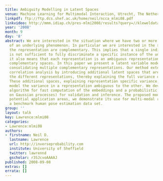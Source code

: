 ```yaml
---
title: Ambiguity Modelling in Latent Spaces
venue: Machine Learning for Multimodal Interaction, Utrecht, The Netherlands
linkpdf: ftp://ftp.dcs.shef.ac.uk/home/neil/ncca_mlmi08.pdf
linkvideo: http://mmm.idiap.ch/pres-mlmi2008/results?query=//kleweldata/mlmi2008/2008-09-08_09h14
year: '2008'
month: 9
day: '8'
abstract: We are interested in the situation where we have two or more representations
  of an underlying phenomenon. In particular we are interested in the scenario where
  the representation are complementary. This implies that a single individual representation
  is not sufficient to fully discriminate a specific instance of the underlying phenomenon,
  it also means that each representation is an ambiguous representation of the other
  complementary spaces. In this paper we present a latent variable model capable of
  consolidating multiple complementary representations. Our method extends canonical
  correlation analysis by introducing additional latent spaces that are specific to
  the different representations, thereby explaining the full variance of the observations.
  These additional spaces, explaining representation specific variance, separately
  model the variance in a representation ambiguous to the other. We develop a spectral
  algorithm for fast computation of the embeddings and a probabilistic model (based
  on Gaussian processes) for validation and inference. The proposed model has several
  potential application areas, we demonstrate its use for multi-modal regression on
  a benchmark human pose estimation data set.
group: ''
layout: talk
key: Lawrence:mlmi08
categories:
- Lawrence:mlmi08
authors:
- firstname: Neil D.
  lastname: Lawrence
  url: http://inverseprobability.com
  institute: University of Sheffield
  twitter: lawrennd
  gscholar: r3SJcvoAAAAJ
published: 2008-09-08
extras: []
errata: []
---
```

